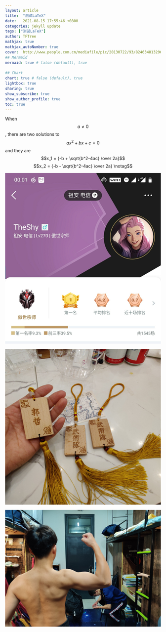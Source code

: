 ```yaml
---
layout: article
title:  "测试LaTeX"
date:   2021-08-15 17:55:46 +0800
categories: jekyll update
tags: ["测试LaTeX"]
author: TFTree
mathjax: true
mathjax_autoNumber: true
cover:  http://www.people.com.cn/mediafile/pic/20130722/93/8246348132966964921.jpg
## Mermaid
mermaid: true # false (default), true

## Chart
chart: true # false (default), true
lightbox: true
sharing: true
show_subscribe: true
show_author_profile: true
toc: true
---
```

When $$a \ne 0$$, there are two solutions to $$ax^2 + bx + c = 0$$ and they are
$$x_1 = {-b + \sqrt{b^2-4ac} \over 2a}$$
$$x_2 = {-b - \sqrt{b^2-4ac} \over 2a} \notag$$

![QQ图片20210815235953](\images\QQ图片20210815235953.jpg)

![QQ图片20210815235958](\images\QQ图片20210815235958.jpg)

![QQ图片20210816000005](\images\QQ图片20210816000005.jpg)

